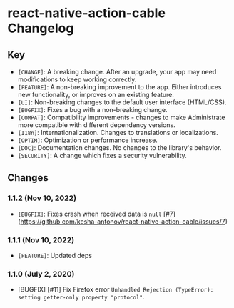 # react-native-action-cable Changelog

## Key

* `[CHANGE]`: A breaking change. After an upgrade, your app may need
  modifications to keep working correctly.
* `[FEATURE]`: A non-breaking improvement to the app. Either introduces new
  functionality, or improves on an existing feature.
* `[UI]`: Non-breaking changes to the default user interface (HTML/CSS).
* `[BUGFIX]`: Fixes a bug with a non-breaking change.
* `[COMPAT]`: Compatibility improvements - changes to make Administrate more
  compatible with different dependency versions.
* `[I18n]`: Internationalization. Changes to translations or localizations.
* `[OPTIM]`: Optimization or performance increase.
* `[DOC]`: Documentation changes. No changes to the library's behavior.
* `[SECURITY]`: A change which fixes a security vulnerability.

## Changes

### 1.1.2 (Nov 10, 2022)

* `[BUGFIX]`: Fixes crash when received data is `null` [#7] (https://github.com/kesha-antonov/react-native-action-cable/issues/7)

### 1.1.1 (Nov 10, 2022)

* `[FEATURE]`: Updated deps

### 1.1.0 (July 2, 2020)

* [BUGFIX] [#11] Fix Firefox error `Unhandled Rejection (TypeError): setting getter-only property "protocol"`.
